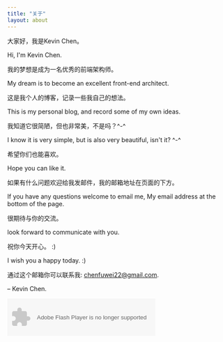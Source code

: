 ```yaml
---
title: "关于"
layout: about
---
```


大家好，我是Kevin Chen。

Hi, I'm Kevin Chen.

我的梦想是成为一名优秀的前端架构师。

My dream is to become an excellent front-end architect.

这是我个人的博客，记录一些我自己的想法。

This is my personal blog, and record some of my own ideas.

我知道它很简陋，但也非常美，不是吗？^-^

I know it is very simple, but is also very beautiful, isn't it? ^-^

希望你们也能喜欢。

Hope you can like it.

如果有什么问题欢迎给我发邮件，我的邮箱地址在页面的下方。

If you have any questions welcome to email me, My email address at the bottom of the page.

很期待与你的交流。

look forward to communicate with you.

祝你今天开心。 :)

I wish you a happy today. :)

通过这个邮箱你可以联系我:
[chenfuwei22@gmail.com](chenfuwei22@gmail.com).


– Kevin Chen.

<object width="340" height="86" data="http://music.163.com/style/swf/widget.swf?sid=740558&type=2&auto=1&width=320&height=66" type="application/x-shockwave-flash"></object>
